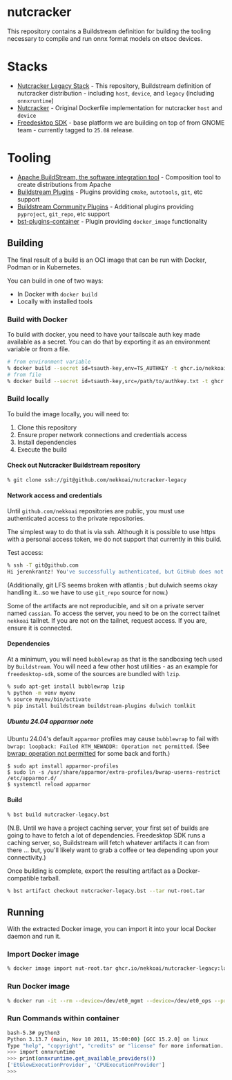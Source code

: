# nutcracker

This repository contains a Buildstream definition for building the tooling necessary to compile and run onnx format models
on etsoc devices.

# Stacks
* [Nutcracker Legacy Stack](https://github.com/nekkoai/nutcracker-buildstream) - This repository, Buildstream definition of nutcracker distribution - including `host`, `device`, and `legacy` (including `onnxruntime`)
* [Nutcracker](https://github.com/nekkoai/nutcracker) - Original Dockerfile implementation for nutcracker `host` and `device`
* [Freedesktop SDK](https://gitlab.com/freedesktop-sdk/freedesktop-sdk) - base platform we are building on top of from GNOME team - currently tagged to `25.08` release.

# Tooling
* [Apache BuildStream, the software integration tool](https://buildstream.build/) - Composition tool to create distributions from Apache
* [Buildstream Plugins](https://github.com/apache/buildstream-plugins) - Plugins providing `cmake`, `autotools`, `git`, etc support
* [Buildstream Community Plugins](https://gitlab.com/BuildStream/buildstream-plugins-community) - Additional plugins providing `pyproject`, `git_repo`, etc support
* [bst-plugins-container](https://gitlab.com/BuildStream/bst-plugins-container) - Plugin providing `docker_image` functionality

## Building

The final result of a build is an OCI image that can be run with Docker, Podman or in Kubernetes.

You can build in one of two ways:

* In Docker with `docker build`
* Locally with installed tools

### Build with Docker

To build with docker, you need to have your tailscale auth key made available as a secret.  You can do that by exporting it as an environment variable or from a file.

```sh
# from environment variable
% docker build --secret id=tsauth-key,env=TS_AUTHKEY -t ghcr.io/nekkoai/nutcracker-legacy:latest .
# from file
% docker build --secret id=tsauth-key,src=/path/to/authkey.txt -t ghcr.io/nekkoai/nutcracker-legacy:latest .
```

### Build locally

To build the image locally, you will need to:

1. Clone this repository
1. Ensure proper network connections and credentials access
1. Install dependencies
1. Execute the build

#### Check out Nutcracker Buildstream repository

```sh
% git clone ssh://git@github.com/nekkoai/nutcracker-legacy
```

#### Network access and credentials

Until `github.com/nekkoai` repositories are public, you must use authenticated access to the private repositories.

The simplest way to do that is via ssh. Although it is possible to use https with a personal access token, we do not
support that currently in this build.

Test access:

```sh
% ssh -T git@github.com
Hi jerenkrantz! You've successfully authenticated, but GitHub does not provide shell access.
```

(Additionally, git LFS seems broken with atlantis ; but dulwich seems okay handling it...so we have to use `git_repo` source for now.)

Some of the artifacts are not reproducible, and sit on a private server named `cassian`. To access the server, you need to be on the correct tailnet `nekkoai` tailnet. If you are not on the tailnet, request access. If you are, ensure it is connected.

#### Dependencies

At a minimum, you will need `bubblewrap` as that is the sandboxing tech used by `Buildstream`.  You will need a few other host utilities - as an example for `freedesktop-sdk`, some of the sources are bundled with `lzip`.

```sh
% sudo apt-get install bubblewrap lzip
% python -m venv myenv
% source myenv/bin/activate
% pip install buildstream buildstream-plugins dulwich tomlkit
```

##### Ubuntu 24.04 apparmor note

Ubuntu 24.04's default `apparmor` profiles may cause `bubblewrap` to fail with `bwrap: loopback: Failed RTM_NEWADDR: Operation not permitted`.  (See [bwrap: operation not permitted](https://github.com/ocaml/opam/issues/5968) for some back and forth.)

```
$ sudo apt install apparmor-profiles
$ sudo ln -s /usr/share/apparmor/extra-profiles/bwrap-userns-restrict /etc/apparmor.d/
$ systemctl reload apparmor
```

#### Build

```sh
% bst build nutcracker-legacy.bst
```

(N.B. Until we have a project caching server, your first set of builds are going to have to fetch a lot of dependencies.  Freedesktop SDK runs a caching server, so, Buildstream will fetch whatever artifacts it can from there ... but, you'll likely want to grab a coffee or tea depending upon your connectivity.)

Once building is complete, export the resulting artifact as a Docker-compatible tarball.

```sh
% bst artifact checkout nutcracker-legacy.bst --tar nut-root.tar
```

## Running

With the extracted Docker image, you can import it into your local Docker daemon and run it.

### Import Docker image

```sh
% docker image import nut-root.tar ghcr.io/nekkoai/nutcracker-legacy:latest
```

### Run Docker image

```sh
% docker run -it --rm --device=/dev/et0_mgmt --device=/dev/et0_ops --privileged -v /home/justin:/home/justin -v /home/justin/workspace:/workspace ghcr.io/nekkoai/nutcracker-legacy:latest
```

### Run Commands within container

```sh
bash-5.3# python3
Python 3.13.7 (main, Nov 10 2011, 15:00:00) [GCC 15.2.0] on linux
Type "help", "copyright", "credits" or "license" for more information.
>>> import onnxruntime
>>> print(onnxruntime.get_available_providers())
['EtGlowExecutionProvider', 'CPUExecutionProvider']
>>>
```